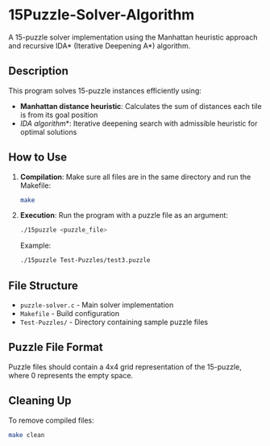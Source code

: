 # 15Puzzle-Solver-Algorithm

A 15-puzzle solver implementation using the Manhattan heuristic approach and recursive IDA* (Iterative Deepening A*) algorithm.

## Description

This program solves 15-puzzle instances efficiently using:
- **Manhattan distance heuristic**: Calculates the sum of distances each tile is from its goal position
- **IDA* algorithm**: Iterative deepening search with admissible heuristic for optimal solutions

## How to Use

1. **Compilation**: Make sure all files are in the same directory and run the Makefile:
   ```bash
   make
   ```

2. **Execution**: Run the program with a puzzle file as an argument:
   ```bash
   ./15puzzle <puzzle_file>
   ```
   
   Example:
   ```bash
   ./15puzzle Test-Puzzles/test3.puzzle
   ```

## File Structure

- `puzzle-solver.c` - Main solver implementation
- `Makefile` - Build configuration
- `Test-Puzzles/` - Directory containing sample puzzle files

## Puzzle File Format

Puzzle files should contain a 4x4 grid representation of the 15-puzzle, where 0 represents the empty space.

## Cleaning Up

To remove compiled files:
```bash
make clean
```
